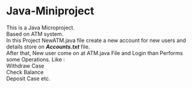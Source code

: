 # Java-Miniproject
This is a Java Microproject.<br>
Based on ATM system.<br>
In this Project NewATM.java file create a new account for new users and details store on <b><em>Accounts.txt</em></b> file.
<br>After that, New user come on at ATM.java File and Login than Performs some Operations. Like :
<br> Withdraw Case
<br> Check Balance 
<br> Deposit Case etc.